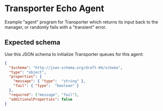 # Transporter Echo Agent
Example "agent" program for Transporter which returns its input back to the manager,
or randomly fails with a "transient" error.

## Expected schema
Use this JSON schema to initialize Transporter queues for this agent:
```json
{
  "$schema": "http://json-schema.org/draft-04/schema",
  "type": "object",
  "properties": {
    "message": { "type":  "string" },
    "fail": { "type":  "boolean" }
  },
  "required": ["message", "fail"],
  "additionalProperties": false
}
```
